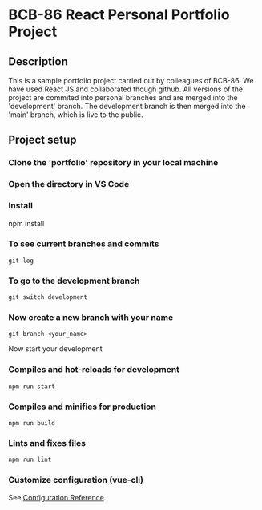 # BCB-86 React Personal Portfolio Project

## Description
This is a sample portfolio project carried out by colleagues of BCB-86. We have used React JS and collaborated though github. All versions of the project are commited into personal branches and are merged into the 'development' branch. The development branch is then merged into the 'main' branch, which is live to the public.

## Project setup

### Clone the 'portfolio' repository in your local machine
### Open the directory in VS Code

### Install 
npm install

### To see current branches and commits
```
git log
```

### To go to the development branch
```
git switch development
```
    
### Now create a new branch with your name
```
git branch <your_name>
```

Now start your development





### Compiles and hot-reloads for development

```
npm run start
```

### Compiles and minifies for production
```
npm run build
```

### Lints and fixes files
```
npm run lint
```

### Customize configuration (vue-cli)
See [Configuration Reference](https://cli.vuejs.org/config/).
